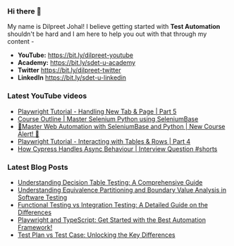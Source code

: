 ### Hi there 👋

My name is Dilpreet Johal! I believe getting started with **Test Automation** shouldn't be hard and I am here to help you out with that through my content -

- **YouTube:** https://bit.ly/dilpreet-youtube
- **Academy:** https://bit.ly/sdet-u-academy
- **Twitter** https://bit.ly/dilpreet-twitter
- **LinkedIn** https://bit.ly/sdet-u-linkedin

### Latest YouTube videos

<!-- YOUTUBE-VIDEOS-LIST:START -->
- [Playwright Tutorial - Handling New Tab &amp; Page | Part 5](https://www.youtube.com/watch?v=VtgqD_ksHNg)
- [Course Outline | Master Selenium Python using SeleniumBase](https://www.youtube.com/watch?v=faFbyuLePt8)
- [🎉Master Web Automation with SeleniumBase and Python | New Course Alert!  🎉](https://www.youtube.com/watch?v=h22aUr6OZkY)
- [Playwright Tutorial - Interacting with Tables &amp; Rows | Part 4](https://www.youtube.com/watch?v=CWwe0d8H2Hs)
- [How Cypress Handles Async Behaviour | Interview Question #shorts](https://www.youtube.com/watch?v=9HV-BAyHdA8)
<!-- YOUTUBE-VIDEOS-LIST:END -->


### Latest Blog Posts
<!-- BLOG-POST-LIST:START -->
- [Understanding Decision Table Testing: A Comprehensive Guide](https://sdetunicorns.com/blog/decision-table-testing/)
- [Understanding Equivalence Partitioning and Boundary Value Analysis in Software Testing](https://sdetunicorns.com/blog/equivalence-partitioning-and-boundary-value-analysis/)
- [Functional Testing vs Integration Testing: A Detailed Guide on the Differences](https://sdetunicorns.com/blog/functional-testing-vs-integration-testing/)
- [Playwright and TypeScript: Get Started with the Best Automation Framework!](https://sdetunicorns.com/blog/playwright-typescript-get-started/)
- [Test Plan vs Test Case: Unlocking the Key Differences](https://sdetunicorns.com/blog/test-plan-vs-test-case/)
<!-- BLOG-POST-LIST:END -->
